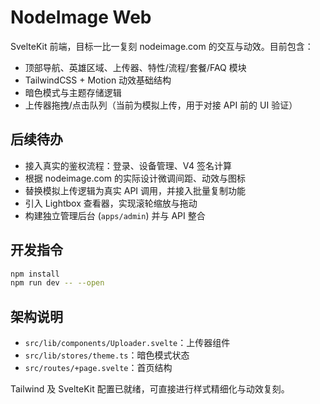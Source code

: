 # NodeImage Web

SvelteKit 前端，目标一比一复刻 nodeimage.com 的交互与动效。目前包含：

- 顶部导航、英雄区域、上传器、特性/流程/套餐/FAQ 模块
- TailwindCSS + Motion 动效基础结构
- 暗色模式与主题存储逻辑
- 上传器拖拽/点击队列（当前为模拟上传，用于对接 API 前的 UI 验证）

## 后续待办

- 接入真实的鉴权流程：登录、设备管理、V4 签名计算
- 根据 nodeimage.com 的实际设计微调间距、动效与图标
- 替换模拟上传逻辑为真实 API 调用，并接入批量复制功能
- 引入 Lightbox 查看器，实现滚轮缩放与拖动
- 构建独立管理后台 (`apps/admin`) 并与 API 整合

## 开发指令

```bash
npm install
npm run dev -- --open
```

## 架构说明

- `src/lib/components/Uploader.svelte`：上传器组件
- `src/lib/stores/theme.ts`：暗色模式状态
- `src/routes/+page.svelte`：首页结构

Tailwind 及 SvelteKit 配置已就绪，可直接进行样式精细化与动效复刻。
